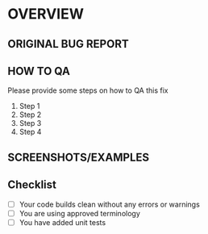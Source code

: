 # OVERVIEW

<!-- Describe what bug this pull request fixes in a few sentences -->

## ORIGINAL BUG REPORT

<!-- Link to the original bug report here -->

## HOW TO QA

Please provide some steps on how to QA this fix

1. Step 1
2. Step 2
3. Step 3
4. Step 4

## SCREENSHOTS/EXAMPLES

<!-- These are optional but good to have -->

## Checklist

- [ ] Your code builds clean without any errors or warnings
- [ ] You are using approved terminology
- [ ] You have added unit tests
